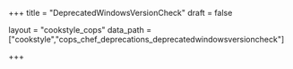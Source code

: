 +++
title = "DeprecatedWindowsVersionCheck"
draft = false

layout = "cookstyle_cops"
data_path = ["cookstyle","cops_chef_deprecations_deprecatedwindowsversioncheck"]

+++

<!-- The content of this page is automatically generated from the
cops_chef_deprecations_deprecatedwindowsversioncheck.yml file in github.com/chef/cookstyle/blob/main/docs-chef-io/data/cookstyle/. -->
